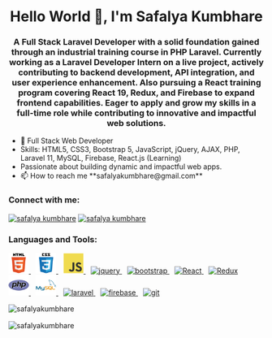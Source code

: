 <h1 align="center">Hello World 👋, I'm Safalya Kumbhare</h1>
<h3 align="center">
  A Full Stack Laravel Developer with a solid foundation gained through an
  industrial training course in PHP Laravel. Currently working as a Laravel
  Developer Intern on a live project, actively contributing to backend
  development, API integration, and user experience enhancement. Also pursuing a
  React training program covering React 19, Redux, and Firebase to expand
  frontend capabilities. Eager to apply and grow my skills in a full-time role
  while contributing to innovative and impactful web solutions.
</h3>

<ul>
  <li>
    🚀 Full Stack Web Developer  
  </li>
  <li>Skills: HTML5, CSS3, Bootstrap 5, JavaScript, jQuery, AJAX, PHP, Laravel 11, MySQL, Firebase, React.js (Learning)</li>
  <li>
    Passionate about building dynamic and impactful web apps.
  </li>
  <li>📫 How to reach me **safalyakumbhare@gmail.com**</li>
</ul>

<h3 align="left">Connect with me:</h3>
<p align="left">
  <a href="https://www.linkedin.com/in/safalya-kumbhare/" target="blank"
    ><img
      align="center"
      src="https://raw.githubusercontent.com/rahuldkjain/github-profile-readme-generator/master/src/images/icons/Social/linked-in-alt.svg"
      alt="safalya kumbhare"
      height="30"
      width="40"
  /></a>
  <a href="https://www.hackerrank.com/profile/safalyakumbhare" target="blank"
    ><img
      align="center"
      src="https://raw.githubusercontent.com/rahuldkjain/github-profile-readme-generator/master/src/images/icons/Social/hackerrank.svg"
      alt="safalya kumbhare"
      height="30"
      width="40"
  /></a>
</p>

<h3 align="left">Languages and Tools:</h3>
<p align="left">
  <a href="https://www.w3.org/html/" style="margin-right: 10px;" target="_blank" rel="noreferrer">
    <img
      src="https://raw.githubusercontent.com/devicons/devicon/master/icons/html5/html5-original-wordmark.svg"
      alt="html5"
      width="40"
      height="40"
    />
  </a>
  <a href="https://www.w3schools.com/css/" style="margin-right: 10px;" target="_blank" rel="noreferrer">
    <img
      src="https://raw.githubusercontent.com/devicons/devicon/master/icons/css3/css3-original-wordmark.svg"
      alt="css3"
      width="40"
      height="40"
    />
  </a>
  <a
    href="https://developer.mozilla.org/en-US/docs/Web/JavaScript"
    style="margin-right: 10px;" target="_blank"
    rel="noreferrer"
  >
    <img
      src="https://raw.githubusercontent.com/devicons/devicon/master/icons/javascript/javascript-original.svg"
      alt="javascript"
      width="40"
      height="40"
    />
  </a>
  <a href="https://jquery.com/" style="margin-right: 10px;" target="_blank" rel="noreferrer">
    <img
      src="https://w7.pngwing.com/pngs/720/46/png-transparent-jquery-plain-wordmark-logo-icon-thumbnail.png"
      alt="jquery"
      width="40"
      height="40"
    />
  </a>
  <a href="https://getbootstrap.com" style="margin-right: 10px;" target="_blank" rel="noreferrer">
    <img
      src="https://upload.wikimedia.org/wikipedia/commons/thumb/b/b2/Bootstrap_logo.svg/2560px-Bootstrap_logo.svg.png"
      alt="bootstrap"
      width="45"
      height="40"
    />
  </a>

  <a href="https://www.react.dev" style="margin-right: 10px;" target="_blank" rel="noreferrer">
    <img
      src="https://cdn.freebiesupply.com/logos/large/2x/react-1-logo-png-transparent.png"
      alt="React"
      width="40"
      height="40"
    />
  </a>

   <a href="https://redux.js.org/" style="margin-right: 10px;" target="_blank" rel="noreferrer">
    <img
      src="https://img.icons8.com/ios7/600/FFFFFF/redux.png"
      alt="Redux"
      width="40"
      height="40"
    />
  </a>

  <a href="https://www.php.net" style="margin-right: 10px;" target="_blank" rel="noreferrer">
    <img
      src="https://raw.githubusercontent.com/devicons/devicon/master/icons/php/php-original.svg"
      alt="php"
      width="40"
      height="40"
    />
  </a>

  <a href="https://www.mysql.com/" style="margin-right: 10px;" target="_blank" rel="noreferrer">
    <img
      src="https://raw.githubusercontent.com/devicons/devicon/master/icons/mysql/mysql-original-wordmark.svg"
      alt="mysql"
      width="40"
      height="40"
    />
  </a>

  <a href="https://laravel.com/" style="margin-right: 10px;" target="_blank" rel="noreferrer">
    <img
      src="https://focuslab-cms.imgix.net/shared/5-80.jpg?auto=format&crop=focalpoint&fp-debug=false&fp-x=0.5&fp-y=0.5&ixlib=php-3.1.0&q=100&width=1216&s=be8e99cfdd7b13e4f30bb673146ac553"
      alt="laravel"
      width="80"
      height="40"
    />
  </a>

   <a href="https://firebase.google.com/" style="margin-right: 10px;" target="_blank" rel="noreferrer">
    <img
      src="https://firebase.google.com/static/images/brand-guidelines/logo-logomark.png"
      alt="firebase"
      width="40"
      height="40"
    />
  </a>

  <a href="https://git-scm.com/" style="margin-right: 10px;" target="_blank" rel="noreferrer">
    <img
      src="https://www.vectorlogo.zone/logos/git-scm/git-scm-icon.svg"
      alt="git"
      width="40"
      height="40"
    />
  </a>

  
</p>

<p>
  <img
    align="center"
    src="https://github-readme-stats.vercel.app/api/top-langs?username=safalyakumbhare&show_icons=true&locale=en&layout=compact"
    alt="safalyakumbhare"
  />
</p>

<p>
  <img
    align="center"
    src="https://github-readme-streak-stats.herokuapp.com/?user=safalyakumbhare&"
    alt="safalyakumbhare"
  />
</p>
